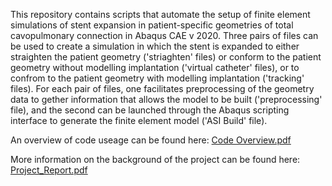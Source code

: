 This repository contains scripts that automate the setup of finite element simulations of stent expansion in patient-specific geometries of total cavopulmonary connection in Abaqus CAE v 2020. Three pairs of files can be used to create a simulation in which the stent is expanded to either straighten the patient geometry ('striaghten' files) or conform to the patient geometry without modelling implantation ('virtual catheter' files), or to confrom to the patient geometry with modelling implantation ('tracking' files). For each pair of files, one facilitates preprocessing of the geometry data to gether information that allows the model to be built ('preprocessing' file), and the second can be launched through the Abaqus scripting interface to generate the finite element model ('ASI Build' file). 

An overview of code useage can be found here: 
[Code Overview.pdf](https://github.com/user-attachments/files/16910242/Code.Overview.pdf)

More information on the background of the project can be found here: 
[Project_Report.pdf](https://github.com/user-attachments/files/16910252/Project_Report.pdf)
